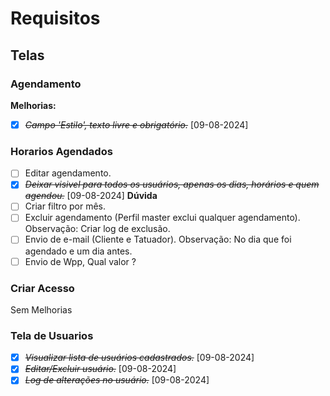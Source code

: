 # Requisitos
## Telas
### Agendamento
**Melhorias:**
- [x] ~~*Campo 'Estilo', texto livre e obrigatório.*~~ [09-08-2024]
### Horarios Agendados
- [ ] Editar agendamento.
- [x] ~~*Deixar visivel para todos os usuários, apenas os dias, horários e quem agendou.*~~ [09-08-2024] **Dúvida**
- [ ] Criar filtro por mês.
- [ ] Excluir agendamento (Perfil master exclui qualquer agendamento).
  Observação: Criar log de exclusão.
- [ ] Envio de e-mail (Cliente e Tatuador).
  Observação: No dia que foi agendado e um dia antes.
- [ ] Envio de Wpp, Qual valor ?
### Criar Acesso
Sem Melhorias
### Tela de Usuarios
- [x] ~~*Visualizar lista de usuários cadastrados.*~~ [09-08-2024]
- [x] ~~*Editar/Excluir usuário.*~~ [09-08-2024]
- [x] ~~*Log de alterações no usuário.*~~ [09-08-2024]
